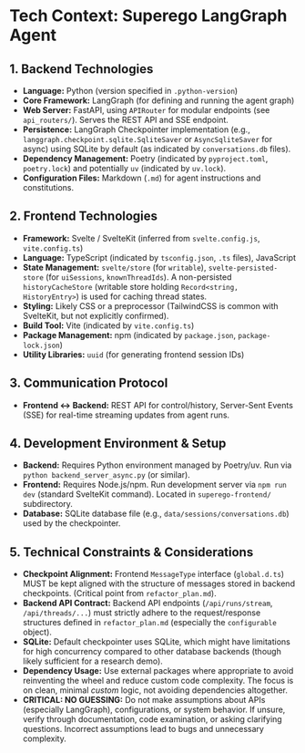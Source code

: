 # Tech Context: Superego LangGraph Agent

## 1. Backend Technologies

*   **Language:** Python (version specified in `.python-version`)
*   **Core Framework:** LangGraph (for defining and running the agent graph)
*   **Web Server:** FastAPI, using `APIRouter` for modular endpoints (see `api_routers/`). Serves the REST API and SSE endpoint.
*   **Persistence:** LangGraph Checkpointer implementation (e.g., `langgraph.checkpoint.sqlite.SqliteSaver` or `AsyncSqliteSaver` for async) using SQLite by default (as indicated by `conversations.db` files).
*   **Dependency Management:** Poetry (indicated by `pyproject.toml`, `poetry.lock`) and potentially `uv` (indicated by `uv.lock`).
*   **Configuration Files:** Markdown (`.md`) for agent instructions and constitutions.

## 2. Frontend Technologies

*   **Framework:** Svelte / SvelteKit (inferred from `svelte.config.js`, `vite.config.ts`)
*   **Language:** TypeScript (indicated by `tsconfig.json`, `.ts` files), JavaScript
*   **State Management:** `svelte/store` (for `writable`), `svelte-persisted-store` (for `uiSessions`, `knownThreadIds`). A non-persisted `historyCacheStore` (writable store holding `Record<string, HistoryEntry>`) is used for caching thread states.
*   **Styling:** Likely CSS or a preprocessor (TailwindCSS is common with SvelteKit, but not explicitly confirmed).
*   **Build Tool:** Vite (indicated by `vite.config.ts`)
*   **Package Management:** npm (indicated by `package.json`, `package-lock.json`)
*   **Utility Libraries:** `uuid` (for generating frontend session IDs)

## 3. Communication Protocol

*   **Frontend <-> Backend:** REST API for control/history, Server-Sent Events (SSE) for real-time streaming updates from agent runs.

## 4. Development Environment & Setup

*   **Backend:** Requires Python environment managed by Poetry/uv. Run via `python backend_server_async.py` (or similar).
*   **Frontend:** Requires Node.js/npm. Run development server via `npm run dev` (standard SvelteKit command). Located in `superego-frontend/` subdirectory.
*   **Database:** SQLite database file (e.g., `data/sessions/conversations.db`) used by the checkpointer.

## 5. Technical Constraints & Considerations

*   **Checkpoint Alignment:** Frontend `MessageType` interface (`global.d.ts`) MUST be kept aligned with the structure of messages stored in backend checkpoints. (Critical point from `refactor_plan.md`).
*   **Backend API Contract:** Backend API endpoints (`/api/runs/stream`, `/api/threads/...`) must strictly adhere to the request/response structures defined in `refactor_plan.md` (especially the `configurable` object).
*   **SQLite:** Default checkpointer uses SQLite, which might have limitations for high concurrency compared to other database backends (though likely sufficient for a research demo).
*   **Dependency Usage:** Use external packages where appropriate to avoid reinventing the wheel and reduce custom code complexity. The focus is on clean, minimal *custom* logic, not avoiding dependencies altogether.
*   **CRITICAL: NO GUESSING:** Do not make assumptions about APIs (especially LangGraph), configurations, or system behavior. If unsure, verify through documentation, code examination, or asking clarifying questions. Incorrect assumptions lead to bugs and unnecessary complexity.
